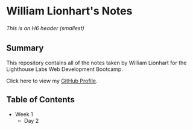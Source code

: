 # William Lionhart's Notes
###### This is an H6 header (smallest)

## Summary 
This repository contains all of the notes taken by William Lionhart for the Lighthouse Labs Web Development Bootcamp.

Click here to view my [GitHub Profile](https://github.com/linkwithlionhart).

## Table of Contents
* Week 1
  * Day 2